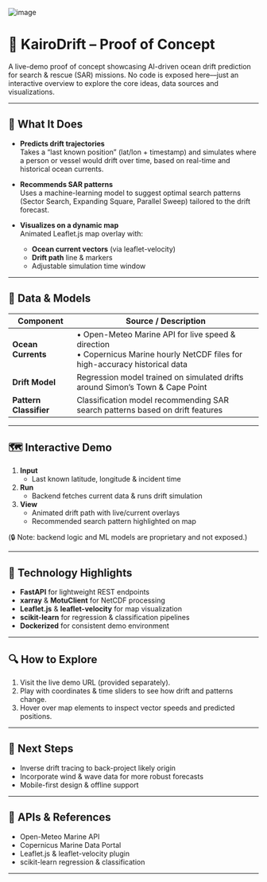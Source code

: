 ![image](https://github.com/user-attachments/assets/37c53db2-9117-40a0-9858-05e912b41dfe)

# 🌊 KairoDrift – Proof of Concept


A live-demo proof of concept showcasing AI-driven ocean drift prediction for search & rescue (SAR) missions. No code is exposed here––just an interactive overview to explore the core ideas, data sources and visualizations.

---

## 🚀 What It Does

- **Predicts drift trajectories**  
  Takes a “last known position” (lat/lon + timestamp) and simulates where a person or vessel would drift over time, based on real-time and historical ocean currents.

- **Recommends SAR patterns**  
  Uses a machine-learning model to suggest optimal search patterns (Sector Search, Expanding Square, Parallel Sweep) tailored to the drift forecast.

- **Visualizes on a dynamic map**  
  Animated Leaflet.js map overlay with:
  - **Ocean current vectors** (via leaflet-velocity)
  - **Drift path** line & markers
  - Adjustable simulation time window

---

## 📡 Data & Models

| Component            | Source / Description                                                |
|----------------------|----------------------------------------------------------------------|
| **Ocean Currents**   | • Open-Meteo Marine API for live speed & direction<br>• Copernicus Marine hourly NetCDF files for high-accuracy historical data |
| **Drift Model**      | Regression model trained on simulated drifts around Simon’s Town & Cape Point |
| **Pattern Classifier** | Classification model recommending SAR search patterns based on drift features |

---

## 🗺️ Interactive Demo

1. **Input**  
   - Last known latitude, longitude & incident time  
2. **Run**  
   - Backend fetches current data & runs drift simulation  
3. **View**  
   - Animated drift path with live/current overlays  
   - Recommended search pattern highlighted on map  

(🔒 Note: backend logic and ML models are proprietary and not exposed.)

---

## 🔭 Technology Highlights

- **FastAPI** for lightweight REST endpoints  
- **xarray** & **MotuClient** for NetCDF processing  
- **Leaflet.js** & **leaflet-velocity** for map visualization  
- **scikit-learn** for regression & classification pipelines  
- **Dockerized** for consistent demo environment

---

## 🔍 How to Explore

1. Visit the live demo URL (provided separately).  
2. Play with coordinates & time sliders to see how drift and patterns change.  
3. Hover over map elements to inspect vector speeds and predicted positions.

---

## 👀 Next Steps

- Inverse drift tracing to back-project likely origin  
- Incorporate wind & wave data for more robust forecasts  
- Mobile-first design & offline support  

---

## 🔗 APIs & References

- Open-Meteo Marine API  
- Copernicus Marine Data Portal  
- Leaflet.js & leaflet-velocity plugin  
- scikit-learn regression & classification  

---
